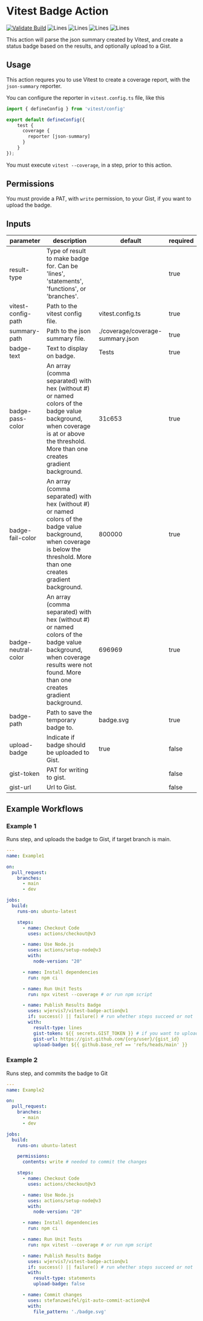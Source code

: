 # Vitest Badge Action

[![Validate Build][buildImg]][buildLnk] ![Lines][testLinesImg] ![Lines][testStatementsImg] ![Lines][testFunctionsImg] ![Lines][testBranchesImg]

This action will parse the json summary created by Vitest, and create a status badge based on the results, and optionally upload to a Gist.

## Usage

This action requres you to use Vitest to create a coverage report, with the `json-summary` reporter.

You can configure the reporter in `vitest.config.ts` file, like this

```ts
import { defineConfig } from 'vitest/config'

export default defineConfig({
    test {
      coverage {
        reporter [json-summary]
      }
    }
});
```

You must execute `vitest --coverage`, in a step, prior to this action.

## Permissions

You must provide a PAT, with `write` permission, to your Gist, if you want to upload the badge.

## Inputs

| parameter | description | default | required |
| --- | --- | --- | --- |
| result-type | Type of result to make badge for. Can be 'lines', 'statements', 'functions', or 'branches'. | | true |
| vitest-config-path | Path to the vitest config file. | vitest.config.ts | true |
| summary-path | Path to the json summary file. | ./coverage/coverage-summary.json | true |
| badge-text | Text to display on badge. | Tests | true |
| badge-pass-color | An array (comma separated) with hex (without #) or named colors of the badge value background, when coverage is at or above the threshold. More than one creates gradient background. | 31c653 | true |
| badge-fail-color | An array (comma separated) with hex (without #) or named colors of the badge value background, when coverage is below the threshold. More than one creates gradient background. | 800000 | true |
| badge-neutral-color | An array (comma separated) with hex (without #) or named colors of the badge value background, when coverage results were not found. More than one creates gradient background. | 696969 | true |
| badge-path | Path to save the temporary badge to. | badge.svg | true |
| upload-badge | Indicate if badge should be uploaded to Gist. | true | false |
| gist-token | PAT for writing to gist. | |  false |
| gist-url | Url to Gist. | | false |

## Example Workflows

### Example 1

Runs step, and uploads the badge to Gist, if target branch is main.

```yaml
---
name: Example1

on:
  pull_request:
    branches:
      - main
      - dev

jobs:
  build:
    runs-on: ubuntu-latest

    steps:
      - name: Checkout Code
        uses: actions/checkout@v3

      - name: Use Node.js
        uses: actions/setup-node@v3
        with:
          node-version: "20"

      - name: Install dependencies
        run: npm ci

      - name: Run Unit Tests
        run: npx vitest --coverage # or run npm script

      - name: Publish Results Badge
        uses: wjervis7/vitest-badge-action@v1
        if: success() || failure() # run whether steps succeed or not
        with:
          result-type: lines
          gist-token: ${{ secrets.GIST_TOKEN }} # if you want to upload badge to gist
          gist-url: https://gist.github.com/{org/user}/{gist_id}
          upload-badge: ${{ github.base_ref == 'refs/heads/main' }}
```

### Example 2

Runs step, and commits the badge to Git

```yaml
---
name: Example2

on:
  pull_request:
    branches:
      - main
      - dev

jobs:
  build:
    runs-on: ubuntu-latest

    permissions:
      contents: write # needed to commit the changes

    steps:
      - name: Checkout Code
        uses: actions/checkout@v3

      - name: Use Node.js
        uses: actions/setup-node@v3
        with:
          node-version: "20"

      - name: Install dependencies
        run: npm ci

      - name: Run Unit Tests
        run: npx vitest --coverage # or run npm script

      - name: Publish Results Badge
        uses: wjervis7/vitest-badge-action@v1
        if: success() || failure() # run whether steps succeed or not
        with:
          result-type: statements
          upload-badge: false          

      - name: Commit changes
        uses: stefanzweifel/git-auto-commit-action@v4
        with:
          file_pattern: './badge.svg'  
```

[buildImg]:<https://github.com/wjervis7/vitest-badge-action/actions/workflows/validation.yaml/badge.svg>
[buildLnk]:<https://github.com/wjervis7/vitest-badge-action/actions/workflows/validation.yaml>
[testLinesImg]:<https://raw.githubusercontent.com/gist/wjervis7/b6e7abcadd55f08304a4249fe962f75c/raw/badge-lines.svg>
[testStatementsImg]:<https://raw.githubusercontent.com/gist/wjervis7/b6e7abcadd55f08304a4249fe962f75c/raw/badge-statements.svg>
[testFunctionsImg]:<https://raw.githubusercontent.com/gist/wjervis7/b6e7abcadd55f08304a4249fe962f75c/raw/badge-functions.svg>
[testBranchesImg]:<https://raw.githubusercontent.com/gist/wjervis7/b6e7abcadd55f08304a4249fe962f75c/raw/badge-branches.svg>
